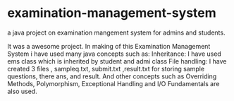 # examination-management-system
a java project on examination mangement system for admins and students.


It was a awesome project. In making of this Examination Management System i have used many java concepts such as:
Inheritance: I have used ems class which is inherited by student and admi class
File handling: I have created 3 files , sampleq.txt, submit.txt ,result.txt for storing sample questions, there ans, and result.
And other concepts such as Overriding Methods, Polymorphism, Exceptional Handling and I/O Fundamentals are also used.
